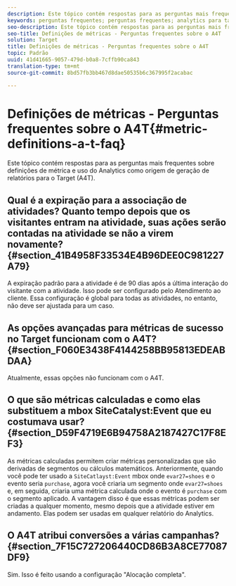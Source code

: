 ```yaml
---
description: Este tópico contém respostas para as perguntas mais frequentes sobre definições de métrica e uso do Analytics como origem de geração de relatórios para o Target (A4T).
keywords: perguntas frequentes; perguntas frequentes; analytics para target; a4T; métrica; definições de métricas
seo-description: Este tópico contém respostas para as perguntas mais frequentes sobre definições de métrica e uso do Analytics como origem de geração de relatórios para o Target (A4T).
seo-title: Definições de métricas - Perguntas frequentes sobre o A4T
solution: Target
title: Definições de métricas - Perguntas frequentes sobre o A4T
topic: Padrão
uuid: 41d41665-9057-479d-b0a8-7cffb90ca843
translation-type: tm+mt
source-git-commit: 8bd57fb3bb467d8dae50535b6c367995f2acabac

---
```



# Definições de métricas - Perguntas frequentes sobre o A4T{#metric-definitions-a-t-faq}

Este tópico contém respostas para as perguntas mais frequentes sobre definições de métrica e uso do Analytics como origem de geração de relatórios para o Target (A4T).

## Qual é a expiração para a associação de atividades? Quanto tempo depois que os visitantes entram na atividade, suas ações serão contadas na atividade se não a virem novamente? {#section_41B4958F33534E4B96DEE0C981227A79}

A expiração padrão para a atividade é de 90 dias após a última interação do visitante com a atividade. Isso pode ser configurado pelo Atendimento ao cliente. Essa configuração é global para todas as atividades, no entanto, não deve ser ajustada para um caso.

## As opções avançadas para métricas de sucesso no Target funcionam com o A4T? {#section_F060E3438F4144258BB95813EDEABDAA}

Atualmente, essas opções não funcionam com o A4T.

## O que são métricas calculadas e como elas substituem a mbox SiteCatalyst:Event que eu costumava usar? {#section_D59F4719E6B94758A2187427C17F8EF3}

As métricas calculadas permitem criar métricas personalizadas que são derivadas de segmentos ou cálculos matemáticos. Anteriormente, quando você pode ter usado a `SiteCatlayst:Event` mbox onde `evar27=shoes` e o evento seria `purchase`, agora você criaria um segmento onde `evar27=shoes` e, em seguida, criaria uma métrica calculada onde o evento é `purchase` com o segmento aplicado. A vantagem disso é que essas métricas podem ser criadas a qualquer momento, mesmo depois que a atividade estiver em andamento. Elas podem ser usadas em qualquer relatório do Analytics.

## O A4T atribui conversões a várias campanhas? {#section_7F15C727206440CD86B3A8CE77087DF9}

Sim. Isso é feito usando a configuração "Alocação completa".
